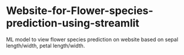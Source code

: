 # Website-for-Flower-species-prediction-using-streamlit
ML model to view flower species prediction on website based on sepal length/width, petal length/width.
